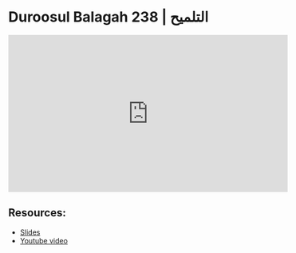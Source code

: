 # Duroosul Balagah 238 | التلميح
                
<iframe width="560" height="315" src="https://www.youtube-nocookie.com/embed/3o3A4nesFe0?start=0" frameborder="0" allow="accelerometer; autoplay; encrypted-media; gyroscope; picture-in-picture" allowfullscreen="allowfullscreen">
</iframe><BR>

## Resources:
- [Slides](https://github.com/arshare/resources_balagha_pdfs)
- [Youtube video](https://www.youtube.com/watch?v=3o3A4nesFe0&list=PLzn0qdi6JpdvvXVuJ7kIusNquSxeyKJvc)

